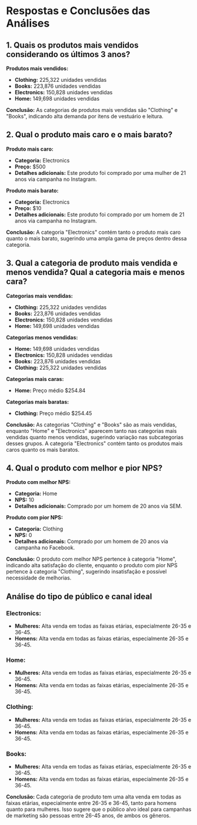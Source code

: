 
# Respostas e Conclusões das Análises

## 1. Quais os produtos mais vendidos considerando os últimos 3 anos?

**Produtos mais vendidos:**
- **Clothing:** 225,322 unidades vendidas
- **Books:** 223,876 unidades vendidas
- **Electronics:** 150,828 unidades vendidas
- **Home:** 149,698 unidades vendidas

**Conclusão:** As categorias de produtos mais vendidas são "Clothing" e "Books", indicando alta demanda por itens de vestuário e leitura.

## 2. Qual o produto mais caro e o mais barato?

**Produto mais caro:**
- **Categoria:** Electronics
- **Preço:** $500
- **Detalhes adicionais:** Este produto foi comprado por uma mulher de 21 anos via campanha no Instagram.

**Produto mais barato:**
- **Categoria:** Electronics
- **Preço:** $10
- **Detalhes adicionais:** Este produto foi comprado por um homem de 21 anos via campanha no Instagram.

**Conclusão:** A categoria "Electronics" contém tanto o produto mais caro quanto o mais barato, sugerindo uma ampla gama de preços dentro dessa categoria.

## 3. Qual a categoria de produto mais vendida e menos vendida? Qual a categoria mais e menos cara?

**Categorias mais vendidas:**
- **Clothing:** 225,322 unidades vendidas
- **Books:** 223,876 unidades vendidas
- **Electronics:** 150,828 unidades vendidas
- **Home:** 149,698 unidades vendidas

**Categorias menos vendidas:**
- **Home:** 149,698 unidades vendidas
- **Electronics:** 150,828 unidades vendidas
- **Books:** 223,876 unidades vendidas
- **Clothing:** 225,322 unidades vendidas

**Categorias mais caras:**
- **Home:** Preço médio $254.84

**Categorias mais baratas:**
- **Clothing:** Preço médio $254.45

**Conclusão:** As categorias "Clothing" e "Books" são as mais vendidas, enquanto "Home" e "Electronics" aparecem tanto nas categorias mais vendidas quanto menos vendidas, sugerindo variação nas subcategorias desses grupos. A categoria "Electronics" contém tanto os produtos mais caros quanto os mais baratos.

## 4. Qual o produto com melhor e pior NPS?

**Produto com melhor NPS:**
- **Categoria:** Home
- **NPS:** 10
- **Detalhes adicionais:** Comprado por um homem de 20 anos via SEM.

**Produto com pior NPS:**
- **Categoria:** Clothing
- **NPS:** 0
- **Detalhes adicionais:** Comprado por um homem de 20 anos via campanha no Facebook.

**Conclusão:** O produto com melhor NPS pertence à categoria "Home", indicando alta satisfação do cliente, enquanto o produto com pior NPS pertence à categoria "Clothing", sugerindo insatisfação e possível necessidade de melhorias.

## Análise do tipo de público e canal ideal

### Electronics:
- **Mulheres:** Alta venda em todas as faixas etárias, especialmente 26-35 e 36-45.
- **Homens:** Alta venda em todas as faixas etárias, especialmente 26-35 e 36-45.

### Home:
- **Mulheres:** Alta venda em todas as faixas etárias, especialmente 26-35 e 36-45.
- **Homens:** Alta venda em todas as faixas etárias, especialmente 26-35 e 36-45.

### Clothing:
- **Mulheres:** Alta venda em todas as faixas etárias, especialmente 26-35 e 36-45.
- **Homens:** Alta venda em todas as faixas etárias, especialmente 26-35 e 36-45.

### Books:
- **Mulheres:** Alta venda em todas as faixas etárias, especialmente 26-35 e 36-45.
- **Homens:** Alta venda em todas as faixas etárias, especialmente 26-35 e 36-45.

**Conclusão:** Cada categoria de produto tem uma alta venda em todas as faixas etárias, especialmente entre 26-35 e 36-45, tanto para homens quanto para mulheres. Isso sugere que o público alvo ideal para campanhas de marketing são pessoas entre 26-45 anos, de ambos os gêneros.
